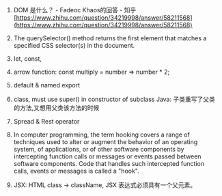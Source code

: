 1. DOM 是什么？ - Fadeoc Khaos的回答 - 知乎 [https://www.zhihu.com/question/34219998/answer/58211568](https://www.zhihu.com/question/34219998/answer/58211568)
2. The querySelector\(\) method returns the first element that matches a specified CSS selector\(s\) in the document.
3. let, const, 
4. arrow function: const multiply = number =&gt; number \* 2;
5. default & named export
6. class, must use super\(\) in constructor of subclass
   Java: 子类重写了父类的方法,又想用父类该方法的时候
7. Spread & Rest operator

8. In computer programming, the term hooking covers a range of techniques used to alter or augment the behavior of an operating system, of applications, or of other software components by intercepting function calls or messages or events passed between software components. Code that handles such intercepted function calls, events or messages is called a "hook".

9. JSX: HTML class -&gt; className, JSX 表达式必须具有一个父元素。



